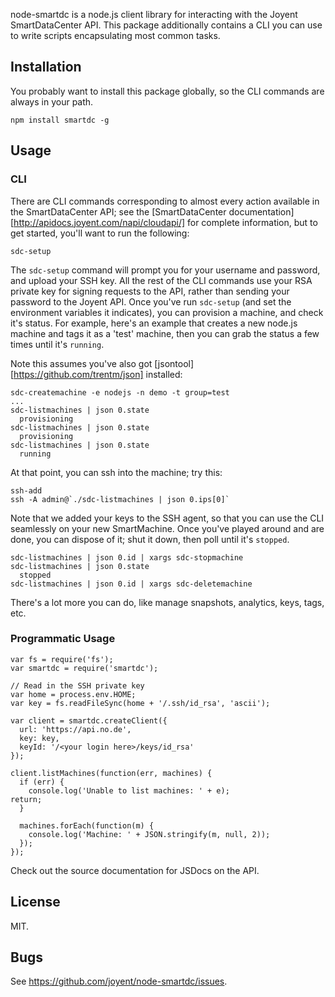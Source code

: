 node-smartdc is a node.js client library for interacting with the Joyent
SmartDataCenter API.  This package additionally contains a CLI you can use
to write scripts encapsulating most common tasks.

## Installation

You probably want to install this package globally, so the CLI commands are
always in your path.

    npm install smartdc -g

## Usage

### CLI

There are CLI commands corresponding to almost every action available in the
SmartDataCenter API; see the
[SmartDataCenter documentation][http://apidocs.joyent.com/napi/cloudapi/] for
complete information, but to get started, you'll want to run the following:

    sdc-setup

The `sdc-setup` command will prompt you for your username and password, and
upload your SSH key.  All the rest of the CLI commands use your RSA private
key for signing requests to the API, rather than sending your password to the
Joyent API.  Once you've run `sdc-setup` (and set the environment variables
it indicates), you can provision a machine, and check it's status.  For example,
here's an example that creates a new node.js machine and tags it as a
'test' machine, then you can grab the status a few times until it's `running`.

Note this assumes you've also got [jsontool][https://github.com/trentm/json]
installed:

    sdc-createmachine -e nodejs -n demo -t group=test
    ...
    sdc-listmachines | json 0.state
      provisioning
    sdc-listmachines | json 0.state
      provisioning
    sdc-listmachines | json 0.state
      running

At that point, you can ssh into the machine; try this:

    ssh-add
    ssh -A admin@`./sdc-listmachines | json 0.ips[0]`

Note that we added your keys to the SSH agent, so that you can use the CLI
seamlessly on your new SmartMachine. Once you've played around and are done,
you can dispose of it; shut it down, then poll until it's `stopped`.

    sdc-listmachines | json 0.id | xargs sdc-stopmachine
    sdc-listmachines | json 0.state
      stopped
    sdc-listmachines | json 0.id | xargs sdc-deletemachine

There's a lot more you can do, like manage snapshots, analytics, keys, tags,
etc.

### Programmatic Usage

    var fs = require('fs');
    var smartdc = require('smartdc');

    // Read in the SSH private key
    var home = process.env.HOME;
    var key = fs.readFileSync(home + '/.ssh/id_rsa', 'ascii');

    var client = smartdc.createClient({
      url: 'https://api.no.de',
      key: key,
      keyId: '/<your login here>/keys/id_rsa'
    });

    client.listMachines(function(err, machines) {
      if (err) {
        console.log('Unable to list machines: ' + e);
	return;
      }

      machines.forEach(function(m) {
        console.log('Machine: ' + JSON.stringify(m, null, 2));
      });
    });

Check out the source documentation for JSDocs on the API.

## License

MIT.

## Bugs

See <https://github.com/joyent/node-smartdc/issues>.
